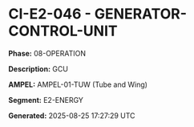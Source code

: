 # CI-E2-046 - GENERATOR-CONTROL-UNIT

**Phase:** 08-OPERATION

**Description:** GCU

**AMPEL:** AMPEL-01-TUW (Tube and Wing)

**Segment:** E2-ENERGY

**Generated:** 2025-08-25 17:27:29 UTC
